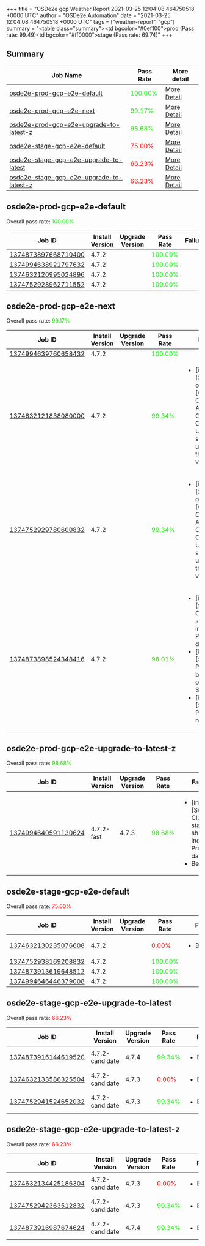 +++
title = "OSDe2e gcp Weather Report 2021-03-25 12:04:08.464750518 +0000 UTC"
author = "OSDe2e Automation"
date = "2021-03-25 12:04:08.464750518 +0000 UTC"
tags = ["weather-report", "gcp"]
summary = "<table class=\"summary\"><tr><td bgcolor=\"#0ef100\"></td><td>prod (Pass rate: 99.49)</td></tr><tr><td bgcolor=\"#ff0000\"></td><td>stage (Pass rate: 69.74)</td></tr></table>"
+++
## Summary

| Job Name | Pass Rate | More detail |
|----------|-----------|-------------|
|[osde2e-prod-gcp-e2e-default](https://prow.svc.ci.openshift.org/?job=osde2e-prod-gcp-e2e-default)| <span style="color:#01fe00;">100.00%</span>|[More Detail](#osde2e-prod-gcp-e2e-default)|
|[osde2e-prod-gcp-e2e-next](https://prow.svc.ci.openshift.org/?job=osde2e-prod-gcp-e2e-next)| <span style="color:#16e900;">99.17%</span>|[More Detail](#osde2e-prod-gcp-e2e-next)|
|[osde2e-prod-gcp-e2e-upgrade-to-latest-z](https://prow.svc.ci.openshift.org/?job=osde2e-prod-gcp-e2e-upgrade-to-latest-z)| <span style="color:#22dd00;">98.68%</span>|[More Detail](#osde2e-prod-gcp-e2e-upgrade-to-latest-z)|
|[osde2e-stage-gcp-e2e-default](https://prow.svc.ci.openshift.org/?job=osde2e-stage-gcp-e2e-default)| <span style="color:#ff0000;">75.00%</span>|[More Detail](#osde2e-stage-gcp-e2e-default)|
|[osde2e-stage-gcp-e2e-upgrade-to-latest](https://prow.svc.ci.openshift.org/?job=osde2e-stage-gcp-e2e-upgrade-to-latest)| <span style="color:#ff0000;">66.23%</span>|[More Detail](#osde2e-stage-gcp-e2e-upgrade-to-latest)|
|[osde2e-stage-gcp-e2e-upgrade-to-latest-z](https://prow.svc.ci.openshift.org/?job=osde2e-stage-gcp-e2e-upgrade-to-latest-z)| <span style="color:#ff0000;">66.23%</span>|[More Detail](#osde2e-stage-gcp-e2e-upgrade-to-latest-z)|



## osde2e-prod-gcp-e2e-default

Overall pass rate: <span style="color:#01fe00;">100.00%</span>

| Job ID | Install Version | Upgrade Version | Pass Rate | Failures |
|--------|-----------------|-----------------|-----------|----------|
[1374873897668710400](https://prow.ci.openshift.org/view/gs/origin-ci-test/logs/osde2e-prod-gcp-e2e-default/1374873897668710400) | 4.7.2 |  | <span style="color:#01fe00;">100.00%</span>|
[1374994638921797632](https://prow.ci.openshift.org/view/gs/origin-ci-test/logs/osde2e-prod-gcp-e2e-default/1374994638921797632) | 4.7.2 |  | <span style="color:#01fe00;">100.00%</span>|
[1374632120995024896](https://prow.ci.openshift.org/view/gs/origin-ci-test/logs/osde2e-prod-gcp-e2e-default/1374632120995024896) | 4.7.2 |  | <span style="color:#01fe00;">100.00%</span>|
[1374752928962711552](https://prow.ci.openshift.org/view/gs/origin-ci-test/logs/osde2e-prod-gcp-e2e-default/1374752928962711552) | 4.7.2 |  | <span style="color:#01fe00;">100.00%</span>|



## osde2e-prod-gcp-e2e-next

Overall pass rate: <span style="color:#16e900;">99.17%</span>

| Job ID | Install Version | Upgrade Version | Pass Rate | Failures |
|--------|-----------------|-----------------|-----------|----------|
[1374994639760658432](https://prow.ci.openshift.org/view/gs/origin-ci-test/logs/osde2e-prod-gcp-e2e-next/1374994639760658432) | 4.7.2 |  | <span style="color:#01fe00;">100.00%</span>|
[1374632121838080000](https://prow.ci.openshift.org/view/gs/origin-ci-test/logs/osde2e-prod-gcp-e2e-next/1374632121838080000) | 4.7.2 |  | <span style="color:#11ee00;">99.34%</span>|<ul><li>[install] [Suite: operators] [OSD] Configure AlertManager Operator Operator Upgrade should upgrade from the replaced version</li></ul>
[1374752929780600832](https://prow.ci.openshift.org/view/gs/origin-ci-test/logs/osde2e-prod-gcp-e2e-next/1374752929780600832) | 4.7.2 |  | <span style="color:#11ee00;">99.34%</span>|<ul><li>[install] [Suite: operators] [OSD] Configure AlertManager Operator Operator Upgrade should upgrade from the replaced version</li></ul>
[1374873898524348416](https://prow.ci.openshift.org/view/gs/origin-ci-test/logs/osde2e-prod-gcp-e2e-next/1374873898524348416) | 4.7.2 |  | <span style="color:#33cc00;">98.01%</span>|<ul><li>[install] [Suite: e2e] Cluster state should include Prometheus data</li><li>[install] [Suite: e2e] Pods should be Running or Succeeded</li><li>[install] [Suite: e2e] Pods should not be Failed</li></ul>



## osde2e-prod-gcp-e2e-upgrade-to-latest-z

Overall pass rate: <span style="color:#22dd00;">98.68%</span>

| Job ID | Install Version | Upgrade Version | Pass Rate | Failures |
|--------|-----------------|-----------------|-----------|----------|
[1374994640591130624](https://prow.ci.openshift.org/view/gs/origin-ci-test/logs/osde2e-prod-gcp-e2e-upgrade-to-latest-z/1374994640591130624) | 4.7.2-fast | 4.7.3 | <span style="color:#22dd00;">98.68%</span>|<ul><li>[install] [Suite: e2e] Cluster state should include Prometheus data</li><li>BeforeSuite</li></ul>



## osde2e-stage-gcp-e2e-default

Overall pass rate: <span style="color:#ff0000;">75.00%</span>

| Job ID | Install Version | Upgrade Version | Pass Rate | Failures |
|--------|-----------------|-----------------|-----------|----------|
[1374632130235076608](https://prow.ci.openshift.org/view/gs/origin-ci-test/logs/osde2e-stage-gcp-e2e-default/1374632130235076608) | 4.7.2 |  | <span style="color:#ff0000;">0.00%</span>|<ul><li>BeforeSuite</li></ul>
[1374752938169208832](https://prow.ci.openshift.org/view/gs/origin-ci-test/logs/osde2e-stage-gcp-e2e-default/1374752938169208832) | 4.7.2 |  | <span style="color:#01fe00;">100.00%</span>|
[1374873913619648512](https://prow.ci.openshift.org/view/gs/origin-ci-test/logs/osde2e-stage-gcp-e2e-default/1374873913619648512) | 4.7.2 |  | <span style="color:#01fe00;">100.00%</span>|
[1374994646446379008](https://prow.ci.openshift.org/view/gs/origin-ci-test/logs/osde2e-stage-gcp-e2e-default/1374994646446379008) | 4.7.2 |  | <span style="color:#01fe00;">100.00%</span>|



## osde2e-stage-gcp-e2e-upgrade-to-latest

Overall pass rate: <span style="color:#ff0000;">66.23%</span>

| Job ID | Install Version | Upgrade Version | Pass Rate | Failures |
|--------|-----------------|-----------------|-----------|----------|
[1374873916144619520](https://prow.ci.openshift.org/view/gs/origin-ci-test/logs/osde2e-stage-gcp-e2e-upgrade-to-latest/1374873916144619520) | 4.7.2-candidate | 4.7.4 | <span style="color:#11ee00;">99.34%</span>|<ul><li>BeforeSuite</li></ul>
[1374632133586325504](https://prow.ci.openshift.org/view/gs/origin-ci-test/logs/osde2e-stage-gcp-e2e-upgrade-to-latest/1374632133586325504) | 4.7.2-candidate | 4.7.3 | <span style="color:#ff0000;">0.00%</span>|<ul><li>BeforeSuite</li></ul>
[1374752941524652032](https://prow.ci.openshift.org/view/gs/origin-ci-test/logs/osde2e-stage-gcp-e2e-upgrade-to-latest/1374752941524652032) | 4.7.2-candidate | 4.7.3 | <span style="color:#11ee00;">99.34%</span>|<ul><li>BeforeSuite</li></ul>



## osde2e-stage-gcp-e2e-upgrade-to-latest-z

Overall pass rate: <span style="color:#ff0000;">66.23%</span>

| Job ID | Install Version | Upgrade Version | Pass Rate | Failures |
|--------|-----------------|-----------------|-----------|----------|
[1374632134425186304](https://prow.ci.openshift.org/view/gs/origin-ci-test/logs/osde2e-stage-gcp-e2e-upgrade-to-latest-z/1374632134425186304) | 4.7.2-candidate | 4.7.3 | <span style="color:#ff0000;">0.00%</span>|<ul><li>BeforeSuite</li></ul>
[1374752942363512832](https://prow.ci.openshift.org/view/gs/origin-ci-test/logs/osde2e-stage-gcp-e2e-upgrade-to-latest-z/1374752942363512832) | 4.7.2-candidate | 4.7.3 | <span style="color:#11ee00;">99.34%</span>|<ul><li>BeforeSuite</li></ul>
[1374873916987674624](https://prow.ci.openshift.org/view/gs/origin-ci-test/logs/osde2e-stage-gcp-e2e-upgrade-to-latest-z/1374873916987674624) | 4.7.2-candidate | 4.7.4 | <span style="color:#11ee00;">99.34%</span>|<ul><li>BeforeSuite</li></ul>



